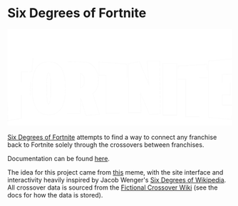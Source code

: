 # Six Degrees of Fortnite

[![Six Degrees of Fortnite Logo](/web/src/assets/6dof_logo.png)](https://www.sixdegreesoffortnite.com/)

[Six Degrees of Fortnite](https://www.sixdegreesoffortnite.com/)  attempts to find a way to connect any franchise back to Fortnite solely through the crossovers between franchises.


Documentation can be found [here](/backend/README.md).

The idea for this project came from [this](https://i.redd.it/om9uu1humvl71.png) meme, with the site interface and interactivity heavily inspired by Jacob Wenger's [Six Degrees of Wikipedia](https://www.sixdegreesofwikipedia.com/). All crossover data is sourced from the [Fictional Crossover Wiki](https://fictionalcrossover.fandom.com/wiki/Crossover_Wiki) (see the docs for how the data is stored).